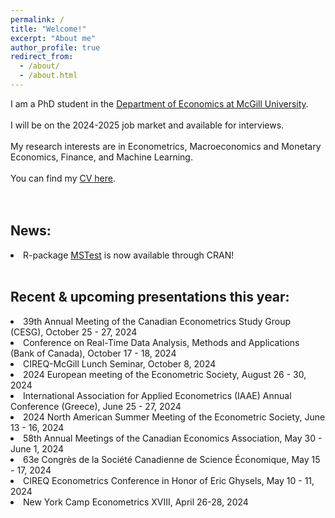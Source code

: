 ```yaml
---
permalink: /
title: "Welcome!"
excerpt: "About me"
author_profile: true
redirect_from: 
  - /about/
  - /about.html
---
```

I am a PhD student in the [Department of Economics at McGill University](https://www.mcgill.ca/economics/). 
<br />
<br />
I will be on the 2024-2025 job market and available for interviews. 
<br />
<br />
My research interests are in Econometrics, Macroeconomics and Monetary Economics, Finance, and Machine Learning. 
<br />
<br />
You can find my [CV here](https://roga11.github.io/gabrielrodriguez.github.io/files/GRodriguezRondon_CV.pdf). 
<br />
<br />
<br />
## News:
<li>R-package <a href="https://cran.r-project.org/web/packages/MSTest/MSTest.pdf">MSTest</a> is now available through CRAN! </li>
<br />

## Recent & upcoming presentations this year:
<li>39th Annual Meeting of the Canadian Econometrics Study Group (CESG), 
  October 25 - 27, 2024</li>

<li>Conference on Real-Time Data Analysis, Methods and Applications (Bank of Canada), 
  October 17 - 18, 2024</li>

<li>CIREQ-McGill Lunch Seminar, 
  October 8, 2024</li>

<li>2024 European meeting of the Econometric Society, 
  August 26 - 30, 2024</li>

<li>International Association for Applied Econometrics (IAAE) Annual Conference (Greece), 
  June 25 - 27, 2024</li>

<li>2024 North American Summer Meeting of the Econometric Society, 
  June 13 - 16, 2024</li>

<li>58th Annual Meetings of the Canadian Economics Association, 
  May 30 - June 1, 2024</li>

<li>63e Congrès de la Société Canadienne de Science Économique, 
  May 15 - 17, 2024</li>

<li>CIREQ Econometrics Conference in Honor of Eric Ghysels, 
  May 10 - 11, 2024</li>

<li>New York Camp Econometrics XVIII, 
  April 26-28, 2024</li>
<br />
